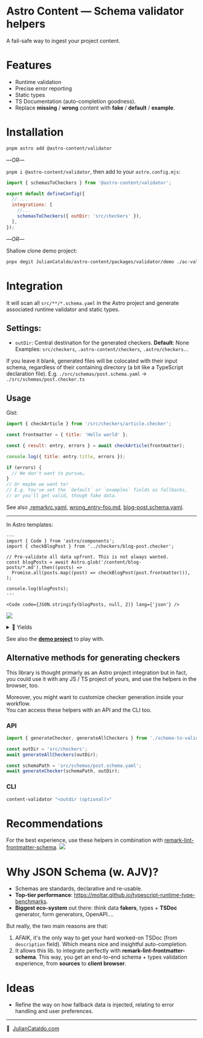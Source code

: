 # Astro Content — Schema validator helpers

A fail-safe way to ingest your project content.

# Features

- Runtime validation
- Precise error reporting
- Static types
- TS Documentation (auto-completion goodness).
- Replace **missing** / **wrong** content with **fake** / **default** / **example**.

# Installation

```sh
pnpm astro add @astro-content/validator
```

—_OR_—

`pnpm i @astro-content/validator`, then add to your `astro.config.mjs`:

```js
import { schemasToCheckers } from '@astro-content/validator';

export default defineConfig({
  // ...
  integrations: [
    //...
    schemasToCheckers({ outDir: 'src/checkers' }),
  ],
});
```

—_OR_—

Shallow clone demo project:

```sh
pnpx degit JulianCataldo/astro-content/packages/validator/demo ./ac-validator-demo
```

# Integration

It will scan all `src/**/*.schema.yaml` in the Astro project and generate associated runtime validator and static types.

## Settings:

- `outDir`: Central destination for the generated checkers.
  **Default**: None  
  Examples: `src/checkers`, `.astro-content/checkers`, `.astro/checkers`…

If you leave it blank, generated files will be colocated with their input schema, regardless of their containing directory (a bit like a TypeScript declaration file).
E.g. `./src/schemas/post.schema.yaml` → `./src/schemas/post.checker.ts`

## Usage

Gist:

```js
import { checkArticle } from '/src/checkers/article.checker';

const frontmatter = { title: 'Hello world' };

const { result: entry, errors } = await checkArticle(frontmatter);

console.log({ title: entry.title, errors });

if (errors) {
  // We don't want to pursue…
}
// Or maybe we want to!
// E.g. You've set the `default` or `examples` fields as fallbacks,
// or you'll get valid, though fake data.
```

See also [.remarkrc.yaml](./demo/.remarkrc.yaml), [wrong_entry-foo.md](./demo/content/blog-posts/wrong_entry-foo.md), [blog-post.schema.yaml](./demo/src/schemas/blog-post.schema.yaml).

---

In Astro templates:

```astro
---
import { Code } from 'astro/components';
import { checkBlogPost } from '../checkers/blog-post.checker';

// Pre-validate all data upfront. This is not always wanted.
const blogPosts = await Astro.glob('/content/blog-posts/*.md').then((posts) =>
  Promise.all(posts.map((post) => checkBlogPost(post.frontmatter))),
);

console.log(blogPosts);
---

<Code code={JSON.stringify(blogPosts, null, 2)} lang={'json'} />
```

[![](https://res.cloudinary.com/dzfylx93l/image/upload/c_scale,w_1280/astro-content-validator-1c_qy57zt.png)  
](https://res.cloudinary.com/dzfylx93l/image/upload/astro-content-validator-1c_qy57zt.png)

<details>
<summary>🎊 Yields</summary>

```jsonc
[
  {
    "result": {
      "title": "This is a cool title.",
      "description": "My description is long enough to make the schema happy.\nMore text. More text. More text. More text. More text.\n"
    },
    "schema": {
      // ...
    }
  },
  {
    "result": {
      "title": "My untitled blog post",
      "tags": ["Music"],
      "description": "No description found."
    },
    "errors": [
      {
        "instancePath": "/tags/0",
        "schemaPath": "#/allOf/0/properties/tags/items/type",
        "keyword": "type",
        "params": {
          "type": "string"
        },
        "message": "must be string"
      },
      {
        "instancePath": "/tags/0",
        "schemaPath": "#/allOf/0/properties/tags/items/enum",
        "keyword": "enum",
        "params": {
          "allowedValues": [
            "Music",
            "Video",
            "Development",
            "Cooking",
            "Gardening",
            "Sport"
          ]
        },
        "message": "must be equal to one of the allowed values"
      },
      {
        "instancePath": "",
        "schemaPath": "#/allOf/1/required",
        "keyword": "required",
        "params": {
          "missingProperty": "description"
        },
        "message": "must have required property 'description'"
      },
      {
        "instancePath": "/title",
        "schemaPath": "#/allOf/1/properties/title/type",
        "keyword": "type",
        "params": {
          "type": "string"
        },
        "message": "must be string"
      }
    ],
    "original": {
      "title": 123456,
      "tags": [123456]
    },
    "schema": {
      // ...
    }
  }
]
```

</details>

See also the **[demo project](./demo)** to play with.

## Alternative methods for generating checkers

This library is thought primarly as an Astro project integration but in fact, you could
use it with any JS / TS project of yours, and use the helpers in the browser, too.

Moreover, you might want to customize checker generation inside your workflow.  
You can access these helpers with an API and the CLI too.

### API

```js
import { generateChecker, generateAllCheckers } from './schema-to-validator';

const outDir = 'src/checkers';
await generateAllCheckers(outDir);

const schemaPath = 'src/schemas/post.schema.yaml';
await generateChecker(schemaPath, outDir);
```

### CLI

```sh
content-validator "<outdir (optional)>"
```

# Recommendations

For the best experience, use these helpers in combination with [remark-lint-frontmatter-schema](https://github.com/JulianCataldo/remark-lint-frontmatter-schema).
[![](https://res.cloudinary.com/dzfylx93l/image/upload/c_scale,w_1280/eslint-plugin-mdx-1.png)  
](https://res.cloudinary.com/dzfylx93l/image/upload/eslint-plugin-mdx-1.png)

# Why JSON Schema (w. AJV)?

- Schemas are standards, declarative and re-usable.
- **Top-tier performance**: <https://moltar.github.io/typescript-runtime-type-benchmarks>.
- **Biggest eco-system** out there: think data **fakers**, types + **TSDoc** generator, form generators, OpenAPI….

But really, the two main reasons are that:

1. AFAIK, it's the only way to get your hard worked-on TSDoc (from `description` field).
   Which means nice and insightful auto-completion.
2. It allows this lib. to integrate perfectly with **remark-lint-frontmatter-schema**.
   This way, you get an end-to-end schema + types validation experience, from **sources** to **client browser**.

# Ideas

- Refine the way on how fallback data is injected, relating to error handling and user preferences.

---

🔗  [JulianCataldo.com](https://www.juliancataldo.com/)
